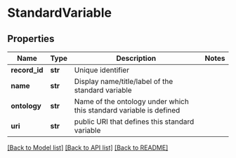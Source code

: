 # StandardVariable

## Properties
Name | Type | Description | Notes
------------ | ------------- | ------------- | -------------
**record_id** | **str** | Unique identifier | 
**name** | **str** | Display name/title/label of the standard variable | 
**ontology** | **str** | Name of the ontology under which this standard variable is defined | 
**uri** | **str** | public URI that defines this standard variable | 

[[Back to Model list]](../README.md#documentation-for-models) [[Back to API list]](../README.md#documentation-for-api-endpoints) [[Back to README]](../README.md)



